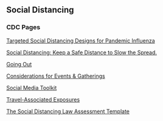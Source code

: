 <div class="menu-data" data-parent="#pages/blog/cv19/index"/>

## Social Distancing


### CDC Pages

[Targeted Social Distancing Designs for Pandemic Influenza](https://wwwnc.cdc.gov/eid/article/12/11/06-0255_article)

[Social Distancing: Keep a Safe Distance to Slow the Spread.](https://www.cdc.gov/coronavirus/2019-ncov/prevent-getting-sick/social-distancing.html)

[Going Out](https://www.cdc.gov/coronavirus/2019-ncov/daily-life-coping/going-out.html?CDC_AA_refVal=https%3A%2F%2Fwww.cdc.gov%2Fcoronavirus%2F2019-ncov%2Fdaily-life-coping%2Factivities.html)

[Considerations for Events & Gatherings](https://www.cdc.gov/coronavirus/2019-ncov/community/large-events/considerations-for-events-gatherings.html)

[Social Media Toolkit](https://www.cdc.gov/coronavirus/2019-ncov/communication/social-media-toolkit.html)

[Travel-Associated Exposures](https://www.cdc.gov/coronavirus/2019-ncov/php/risk-assessment.html)

[The Social Distancing Law Assessment Template](https://www.cdc.gov/phlp/publications/social_distancing.html)


<div class="link-view" data-title="News Articles"  data-events="social-distance"></div>

